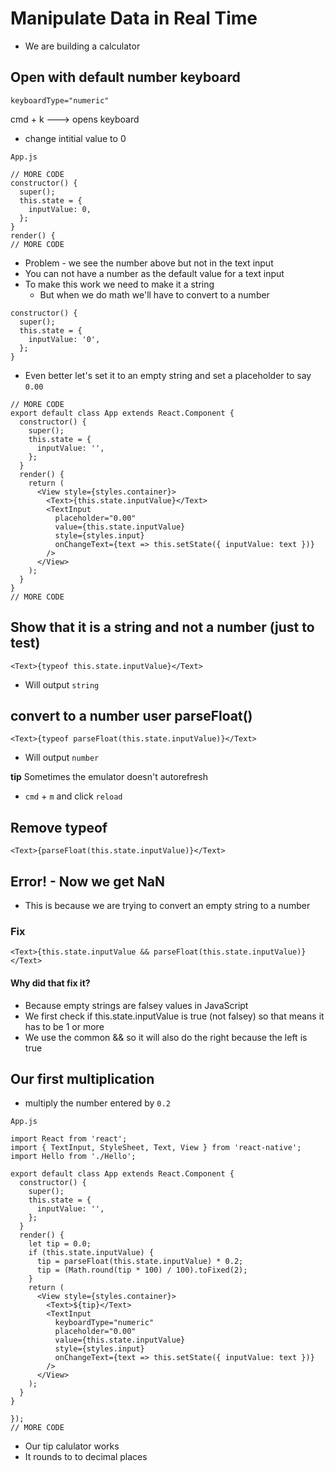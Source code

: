 # Manipulate Data in Real Time
* We are building a calculator

## Open with default number keyboard
`keyboardType="numeric"`

cmd + k ---> opens keyboard

* change intitial value to 0

`App.js`

```
// MORE CODE
constructor() {
  super();
  this.state = {
    inputValue: 0,
  };
}
render() {
// MORE CODE
```

* Problem - we see the number above but not in the text input
* You can not have a number as the default value for a text input
* To make this work we need to make it a string
    - But when we do math we'll have to convert to a number

```
constructor() {
  super();
  this.state = {
    inputValue: '0',
  };
}
```

* Even better let's set it to an empty string and set a placeholder to say `0.00`

```
// MORE CODE
export default class App extends React.Component {
  constructor() {
    super();
    this.state = {
      inputValue: '',
    };
  }
  render() {
    return (
      <View style={styles.container}>
        <Text>{this.state.inputValue}</Text>
        <TextInput
          placeholder="0.00"
          value={this.state.inputValue}
          style={styles.input}
          onChangeText={text => this.setState({ inputValue: text })}
        />
      </View>
    );
  }
}
// MORE CODE
```

## Show that it is a string and not a number (just to test)
`<Text>{typeof this.state.inputValue}</Text>`

* Will output `string`

## convert to a number user parseFloat()
`<Text>{typeof parseFloat(this.state.inputValue)}</Text>`

* Will output `number`

**tip** Sometimes the emulator doesn't autorefresh
* `cmd` + `m` and click `reload`

## Remove typeof
`<Text>{parseFloat(this.state.inputValue)}</Text>`

## Error! - Now we get NaN
* This is because we are trying to convert an empty string to a number

### Fix
`<Text>{this.state.inputValue && parseFloat(this.state.inputValue)}</Text>`

#### Why did that fix it?
* Because empty strings are falsey values in JavaScript
* We first check if this.state.inputValue is true (not falsey) so that means it has to be 1 or more
* We use the common && so it will also do the right because the left is true

## Our first multiplication
* multiply the number entered by `0.2`

`App.js`

```
import React from 'react';
import { TextInput, StyleSheet, Text, View } from 'react-native';
import Hello from './Hello';

export default class App extends React.Component {
  constructor() {
    super();
    this.state = {
      inputValue: '',
    };
  }
  render() {
    let tip = 0.0;
    if (this.state.inputValue) {
      tip = parseFloat(this.state.inputValue) * 0.2;
      tip = (Math.round(tip * 100) / 100).toFixed(2);
    }
    return (
      <View style={styles.container}>
        <Text>${tip}</Text>
        <TextInput
          keyboardType="numeric"
          placeholder="0.00"
          value={this.state.inputValue}
          style={styles.input}
          onChangeText={text => this.setState({ inputValue: text })}
        />
      </View>
    );
  }
}

});
// MORE CODE
```

* Our tip calulator works
* It rounds to to decimal places


